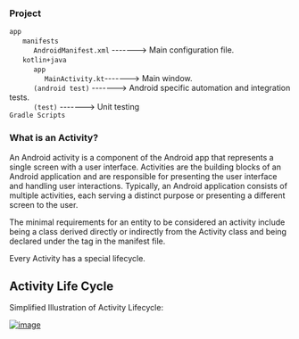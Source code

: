 ### Project

`app`  
&nbsp;&nbsp;&nbsp;&nbsp;&nbsp;&nbsp;`manifests`  
&nbsp;&nbsp;&nbsp;&nbsp;&nbsp;&nbsp;&nbsp;&nbsp;&nbsp;&nbsp;&nbsp;`AndroidManifest.xml` -------> Main configuration file.  
&nbsp;&nbsp;&nbsp;&nbsp;&nbsp;&nbsp;`kotlin+java`  
&nbsp;&nbsp;&nbsp;&nbsp;&nbsp;&nbsp;&nbsp;&nbsp;&nbsp;&nbsp;&nbsp;`app`   
&nbsp;&nbsp;&nbsp;&nbsp;&nbsp;&nbsp;&nbsp;&nbsp;&nbsp;&nbsp;&nbsp;&nbsp;&nbsp;&nbsp;&nbsp;&nbsp;`MainActivity.kt`-------> Main window.  
&nbsp;&nbsp;&nbsp;&nbsp;&nbsp;&nbsp;&nbsp;&nbsp;&nbsp;&nbsp;&nbsp;`(android test)` -------> Android specific automation and integration tests.   
&nbsp;&nbsp;&nbsp;&nbsp;&nbsp;&nbsp;&nbsp;&nbsp;&nbsp;&nbsp;&nbsp;`(test)` -------> Unit testing  
`Gradle Scripts`  

### What is an Activity?
An Android activity is a component of the Android app that represents a single screen with a user interface. 
Activities are the building blocks of an Android application and are responsible for presenting the user interface and handling user interactions. 
Typically, an Android application consists of multiple activities, each serving a distinct purpose or presenting a different screen to the user.


The minimal requirements for an entity to be considered an activity include being a class derived directly or indirectly from the Activity class and 
being declared under the <activity> tag in the manifest file.

Every Activity has a special lifecycle.

## Activity Life Cycle
Simplified Illustration of Activity Lifecycle:

      
[![image](https://r.resimlink.com/zuhlo.png)](https://resimlink.com/zuhlo)




